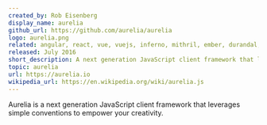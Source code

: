 ```yaml
---
created_by: Rob Eisenberg
display_name: aurelia
github_url: https://github.com/aurelia/aurelia
logo: aurelia.png
related: angular, react, vue, vuejs, inferno, mithril, ember, durandal, meteor, meteorjs
released: July 2016
short_description: A next generation JavaScript client framework that leverages simple conventions to empower your creativity.
topic: aurelia
url: https://aurelia.io
wikipedia_url: https://en.wikipedia.org/wiki/aurelia.js
---
```

Aurelia is a next generation JavaScript client framework that leverages simple conventions to empower your creativity.
